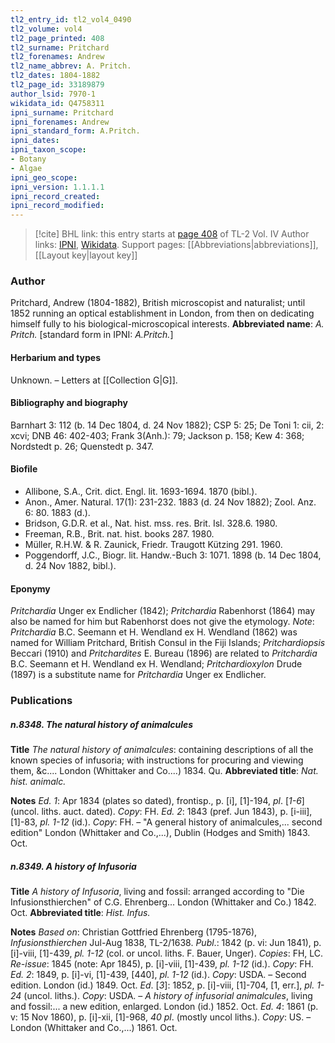 ```yaml
---
tl2_entry_id: tl2_vol4_0490
tl2_volume: vol4
tl2_page_printed: 408
tl2_surname: Pritchard
tl2_forenames: Andrew
tl2_name_abbrev: A. Pritch.
tl2_dates: 1804-1882
tl2_page_id: 33189879
author_lsid: 7970-1
wikidata_id: Q4758311
ipni_surname: Pritchard
ipni_forenames: Andrew
ipni_standard_form: A.Pritch.
ipni_dates: 
ipni_taxon_scope: 
- Botany
- Algae
ipni_geo_scope: 
ipni_version: 1.1.1.1
ipni_record_created: 
ipni_record_modified:
---
```


> [!cite] BHL link: this entry starts at [page 408](https://www.biodiversitylibrary.org/page/33189879) of TL-2 Vol. IV
> Author links: [IPNI](https://www.ipni.org/a/7970-1), [Wikidata](https://www.wikidata.org/wiki/Q4758311). Support pages: [[Abbreviations|abbreviations]], [[Layout key|layout key]]

### Author

Pritchard, Andrew (1804-1882), British microscopist and naturalist; until 1852 running an optical establishment in London, from then on dedicating himself fully to his biological-microscopical interests. 
**Abbreviated name**: *A. Pritch.* \[standard form in IPNI: *A.Pritch.*\]

#### Herbarium and types

Unknown. – Letters at [[Collection G|G]].

#### Bibliography and biography

Barnhart 3: 112 (b. 14 Dec 1804, d. 24 Nov 1882); CSP 5: 25; De Toni 1: cii, 2: xcvi; DNB 46: 402-403; Frank 3(Anh.): 79; Jackson p. 158; Kew 4: 368; Nordstedt p. 26; Quenstedt p. 347.

#### Biofile

- Allibone, S.A., Crit. dict. Engl. lit. 1693-1694. 1870 (bibl.).
- Anon., Amer. Natural. 17(1): 231-232. 1883 (d. 24 Nov 1882); Zool. Anz. 6: 80. 1883 (d.).
- Bridson, G.D.R. et al., Nat. hist. mss. res. Brit. Isl. 328.6. 1980.
- Freeman, R.B., Brit. nat. hist. books 287. 1980.
- Müller, R.H.W. & R. Zaunick, Friedr. Traugott Kützing 291. 1960.
- Poggendorff, J.C., Biogr. lit. Handw.-Buch 3: 1071. 1898 (b. 14 Dec 1804, d. 24 Nov 1882, bibl.).

#### Eponymy

*Pritchardia* Unger ex Endlicher (1842); *Pritchardia* Rabenhorst (1864) may also be named for him but Rabenhorst does not give the etymology. *Note*: *Pritchardia* B.C. Seemann et H. Wendland ex H. Wendland (1862) was named for William Pritchard, British Consul in the Fiji Islands; *Pritchardiopsis* Beccari (1910) and *Pritchardites* E. Bureau (1896) are related to *Pritchardia* B.C. Seemann et H. Wendland ex H. Wendland; *Pritchardioxylon* Drude (1897) is a substitute name for *Pritchardia* Unger ex Endlicher.

### Publications

##### n.8348. The natural history of animalcules

**Title**
*The natural history of animalcules*: containing descriptions of all the known species of infusoria; with instructions for procuring and viewing them, &c.... London (Whittaker and Co....) 1834. Qu.
**Abbreviated title**: *Nat. hist. animalc.*

**Notes**
*Ed. 1*: Apr 1834 (plates so dated), frontisp., p. \[i\], \[1\]-194, *pl*. \[*1-6*\] (uncol. liths. auct. dated). *Copy*: FH.
*Ed. 2*: 1843 (pref. Jun 1843), p. \[i-iii\], \[1\]-83, *pl. 1-12* (id.). *Copy*: FH. – "A general history of animalcules,... second edition" London (Whittaker and Co.,...), Dublin (Hodges and Smith) 1843. Oct.

##### n.8349. A history of Infusoria

**Title**
*A history of Infusoria*, living and fossil: arranged according to "Die Infusionsthierchen" of C.G. Ehrenberg... London (Whittaker and Co.) 1842. Oct.
**Abbreviated title**: *Hist. Infus.*

**Notes**
*Based on*: Christian Gottfried Ehrenberg (1795-1876), *Infusionsthierchen* Jul-Aug 1838, TL-2/1638.
*Publ*.: 1842 (p. vi: Jun 1841), p. \[i\]-viii, \[1\]-439, *pl. 1-12* (col. or uncol. liths. F. Bauer, Unger). *Copies*: FH, LC.
*Re-issue*: 1845 (note: Apr 1845), p. \[i\]-viii, \[1\]-439, *pl. 1-12* (id.). *Copy*: FH.
*Ed. 2*: 1849, p. \[i\]-vi, \[1\]-439, \[440\], *pl. 1-12* (id.). *Copy*: USDA. – Second edition. London (id.) 1849. Oct.
*Ed*. \[*3*\]: 1852, p. \[i\]-viii, \[1\]-704, \[1, err.\], *pl. 1-24* (uncol. liths.). *Copy*: USDA. – *A history of infusorial animalcules*, living and fossil:... a new edition, enlarged. London (id.) 1852. Oct.
*Ed. 4*: 1861 (p. v: 15 Nov 1860), p. \[i\]-xii, \[1\]-968, *40 pl*. (mostly uncol liths.). *Copy*: US.
– London (Whittaker and Co.,...) 1861. Oct.

